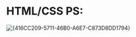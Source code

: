 # HTML/CSS PS:
![{416CC209-5711-46B0-A6E7-C873D8DD1794}](https://github.com/user-attachments/assets/eb440040-80a6-44b2-b0e0-39b03de6e8d6)

